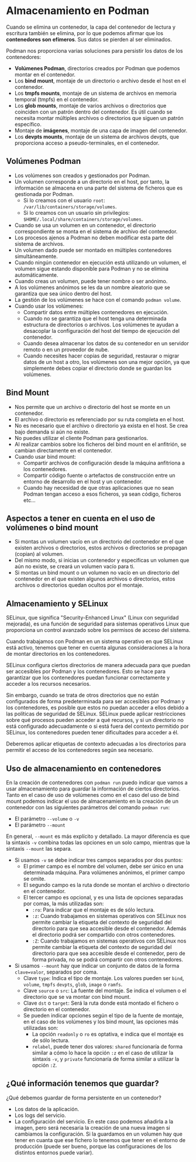 # Almacenamiento en Podman

Cuando se elimina un contenedor, la capa del contenedor de lectura y escritura también se elimina, por lo que podemos afirmar que los **contenedores son efímeros**. Sus datos se pierden al ser eliminados.

Podman nos proporciona varias soluciones para persistir los datos de los contenedores:

* **Volúmenes Podman**, directorios creados por Podman que podemos montar en el contenedor.
* Los **bind mount**, montaje de un directorio o archivo desde el host en el contenedor.
* Los **tmpfs mounts**, montaje de un sistema de archivos en memoria temporal (tmpfs) en el contenedor.
* Los **glob mounts**, montaje de varios archivos o directorios que coinciden con un patrón dentro del contenedor. Es útil cuando se necesita montar múltiples archivos o directorios que siguen un patrón específico.
* Montaje de **imágenes**, montaje de una capa de imagen del contenedor.
* Los **devpts mounts**, montaje de un sistema de archivos devpts, que proporciona acceso a pseudo-terminales, en el contenedor.

## Volúmenes Podman

* Los volúmenes son creados y gestionados por Podman.
* Un volumen corresponde a un directorio en el host, por tanto, la información se almacena en una parte del sistema de ficheros que es gestionada por Podman.
    * Si lo creamos con el usuario `root`: `/var/lib/containers/storage/volumes`.
    * Si lo creamos con un usuario sin privilegios: `$HOME/.local/share/containers/storage/volumes`.
* Cuando se usa un volumen en un contenedor, el directorio correspondiente se monta en el sistema de archivo del contenedor.
* Los procesos ajenos a Podman no deben modificar esta parte del sistema de archivos.
* Un volumen dado puede ser montado en múltiples contenedores simultáneamente. 
* Cuando ningún contenedor en ejecución está utilizando un volumen, el volumen sigue estando disponible para Podman y no se elimina automáticamente. 
* Cuando creas un volumen, puede tener nombre o ser anónimo. 
* A los volúmenes anónimos se les da un nombre aleatorio que se garantiza que sea único dentro del host.
* La gestión de los volúmenes se hace con el comando `podman volume`.
* Cuando usar los volúmenes:
    * Compartir datos entre múltiples contenedores en ejecución.
    * Cuando no se garantiza que el host tenga una determinada estructura de directorios o archivos. Los volúmenes te ayudan a desacoplar la configuración del host del tiempo de ejecución del contenedor.
    * Cuando desea almacenar los datos de su contenedor en un servidor remoto o en un proveedor de nube.
    * Cuando necesites hacer copias de seguridad, restaurar o migrar datos de un host a otro, los volúmenes son una mejor opción, ya que simplemente debes copiar el directorio donde se guardan los volúmenes.


## Bind Mount

* Nos permite que un archivo o directorio del host se monte en un contenedor.
* El archivo o directorio es referenciado por su ruta completa en el host.
* No es necesario que el archivo o directorio ya exista en el host. Se crea bajo demanda si aún no existe.
* No puedes utilizar el cliente Podman para gestionarlos.
* Al realizar cambios sobre los ficheros del bind mount en el anfitrión, se cambian directamente en el contenedor.
* Cuando usar bind mount:
    * Compartir archivos de configuración desde la máquina anfitriona a los contenedores.
    * Compartir código fuente o artefactos de construcción entre un entorno de desarrollo en el host y un contenedor.
    * Cuando hay necesidad de que otras aplicaciones que no sean Podman tengan acceso a esos ficheros, ya sean código, ficheros etc...


## Aspectos a tener en cuenta en el uso de volúmenes o bind mount

* Si montas un volumen vacío en un directorio del contenedor en el que existen archivos o directorios, estos archivos o directorios se propagan (copian) al volumen. 
* Del mismo modo, si inicias un contenedor y especificas un volumen que aún no existe, se creará un volumen vacío para ti. 
* Si montas un bind mount o un volumen no vacío en un directorio del contenedor en el que existen algunos archivos o directorios, estos archivos o directorios quedan ocultos por el montaje.

## Almacenamiento y SELinux

SELinux, que significa "Security-Enhanced Linux" (Linux con seguridad mejorada), es una función de seguridad para sistemas operativos Linux que proporciona un control avanzado sobre los permisos de acceso del sistema. 

Cuando trabajamos con Podman en un sistema operativo en que SELinux está activo, tenemos que tener en cuenta algunas consideraciones a la hora de montar directorios en los contenedores.

SELinux configura ciertos directorios de manera adecuada para que puedan ser accesibles por Podman y los contenedores. Esto se hace para garantizar que los contenedores puedan funcionar correctamente y acceder a los recursos necesarios.

Sin embargo, cuando se trata de otros directorios que no están configurados de forma predeterminada para ser accesibles por Podman y los contenedores, es posible que estos no puedan acceder a ellos debido a las políticas de seguridad de SELinux. SELinux puede aplicar restricciones sobre qué procesos pueden acceder a qué recursos, y si un directorio no está configurado adecuadamente o si está fuera del contexto permitido por SELinux, los contenedores pueden tener dificultades para acceder a él.

Deberemos aplicar etiquetas de contexto adecuadas a los directorios para permitir el acceso de los contenedores según sea necesario. 

## Uso de almacenamiento en contenedores

En la creación de contenedores con `podman run` puedo indicar que vamos a usar almacenamiento para guardar la información de ciertos directorios. Tanto en el caso de uso de volúmenes como en el caso del uso de bind mount podemos indicar el uso de almacenamiento en la creación de un contenedor con las siguientes parámetros del comando `podman run`:

* El parámetro `--volume` o `-v`
* El parámetro `--mount`

En general, `--mount` es más explícito y detallado. La mayor diferencia es que la sintaxis `-v` combina todas las opciones en un solo campo, mientras que la sintaxis `--mount` las separa.

* Si usamos `-v` se debe indicar tres campos separados por dos puntos:
    * El primer campo es el nombre del volumen, debe ser único en una determinada máquina. Para volúmenes anónimos, el primer campo se omite.
    * El segundo campo es la ruta donde se montan el archivo o directorio en el contenedor.
    * El tercer campo es opcional, y es una lista de opciones separadas por comas, la más utilizadas son:
        * `:ro`: Para indicar que el montaje es de sólo lectura.
        * `:z`: Cuando trabajamos en sistemas operativos con SELinux nos permite cambiar la etiqueta del contexto de seguridad del directorio para que sea accesible desde el contenedor. Además el directorio podrá ser compartido con otros contenedores.
        * `:Z`: Cuando trabajamos en sistemas operativos con SELinux nos permite cambiar la etiqueta del contexto de seguridad del directorio para que sea accesible desde el contenedor, pero de forma privada, no se podrá compartir con otros contenedores.
* Si usamos `--mount` hay que indicar un conjunto de datos de la forma `clave=valor`, separados por coma.
    * Clave `type`: Indica el tipo de montaje. Los valores pueden ser `bind`, `volume`, `tmpfs` `devpts`, `glob`, `image` o `ramfs`.
    * Clave `source` o `src`: La fuente del montaje. Se indica el volumen o el directorio que se va montar con bind mount.
    * Clave `dst` o `target`: Será la ruta donde está montado el fichero o directorio en el contenedor. 
    * Se pueden indicar opciones según el tipo de la fuente de montaje, en el caso de los volúmenes y los bind mount, las opciones más utilizadas son:
        * La opción `readonly` o `ro` es optativa, e indica que el montaje es de sólo lectura.
        * `relabel`, puede tener dos valores: `shared` funcionaría de forma similar a cómo lo hace la opción `:z` en el caso de utilizar la sintaxis `-v`, y `private` funcionaría de forma similar a utilizar la opción `:Z`.


## ¿Qué información tenemos que guardar?

¿Qué debemos guardar de forma persistente en un contenedor?

* Los datos de la aplicación.
* Los logs del servicio.
* La configuración del servicio. En este caso podemos añadirla a la imagen, pero será necesaria la creación de una nueva imagen si cambiamos la configuración. Si la guardamos en un volumen hay que tener en cuanta que ese fichero lo tenemos que tener en el entorno de producción (puede ser bueno, porque las configuraciones de los distintos entornos puede variar).

